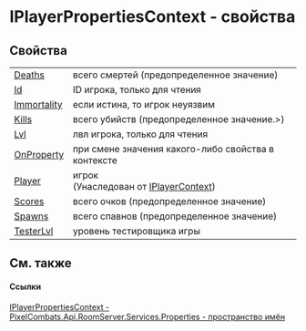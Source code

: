 # IPlayerPropertiesContext - свойства




## Свойства
<table>
<tr>
<td><a href="eb609b62-d9fe-c6f6-d76b-8e76868655e7">Deaths</a></td>
<td>всего смертей (предопределенное значение)</td></tr>
<tr>
<td><a href="3eed9528-0601-d1f6-31e9-8d032bc8195b">Id</a></td>
<td>ID игрока, только для чтения</td></tr>
<tr>
<td><a href="e3d594a2-d918-cd0f-4a0c-bb28c7445824">Immortality</a></td>
<td>если истина, то игрок неуязвим</td></tr>
<tr>
<td><a href="3727f417-30ea-be62-8da9-79e02b837bab">Kills</a></td>
<td>всего убийств (предопределенное значение.&gt;)</td></tr>
<tr>
<td><a href="6ba19bc3-acc0-a882-fba2-c551bd668008">Lvl</a></td>
<td>лвл игрока, только для чтения</td></tr>
<tr>
<td><a href="eee2fb6f-de7c-37b6-9079-3943d18faf80">OnProperty</a></td>
<td>при смене значения какого-либо свойства в контексте</td></tr>
<tr>
<td><a href="6abdfe86-6da1-4e24-75f1-1be16ffbb7c6">Player</a></td>
<td>игрок<br />(Унаследован от <a href="a8c6f3fa-ac3b-6342-34e8-bdd1baed6b28">IPlayerContext</a>)</td></tr>
<tr>
<td><a href="1384dbd0-44bb-7d82-165d-50c5af79395a">Scores</a></td>
<td>всего очков (предопределенное значение)</td></tr>
<tr>
<td><a href="c4b87370-ff86-3fa3-91cb-6f4951a8a3ec">Spawns</a></td>
<td>всего спавнов (предопределенное значение)</td></tr>
<tr>
<td><a href="d7bc4b32-a09a-3347-25a2-e215c03f6ba6">TesterLvl</a></td>
<td>уровень тестировщика игры</td></tr>
</table>

## См. также


#### Ссылки
<a href="23ba1b98-0fba-4ee4-fa1b-3d37f84b95d7">IPlayerPropertiesContext - </a>  
<a href="7a6d0ac1-2a42-0f0a-dc90-e72ae4f99370">PixelCombats.Api.RoomServer.Services.Properties - пространство имён</a>  
